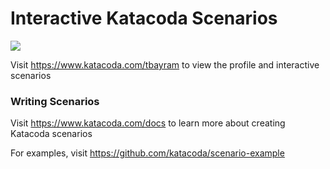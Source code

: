 # Interactive Katacoda Scenarios

[![](http://shields.katacoda.com/katacoda/tbayram/count.svg)](https://www.katacoda.com/tbayram "Get your profile on Katacoda.com")

Visit https://www.katacoda.com/tbayram to view the profile and interactive scenarios

### Writing Scenarios
Visit https://www.katacoda.com/docs to learn more about creating Katacoda scenarios

For examples, visit https://github.com/katacoda/scenario-example
